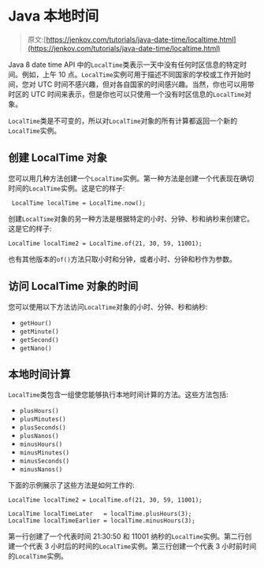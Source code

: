 # Java 本地时间

> 原文:[https://jenkov.com/tutorials/java-date-time/localtime.html](https://jenkov.com/tutorials/java-date-time/localtime.html)

Java 8 date time API 中的`LocalTime`类表示一天中没有任何时区信息的特定时间。例如，上午 10 点。`LocalTime`实例可用于描述不同国家的学校或工作开始时间，您对 UTC 时间不感兴趣，但对各自国家的时间感兴趣。当然，你也可以用带时区的 UTC 时间来表示，但是你也可以只使用一个没有时区信息的`LocalTime`对象。

`LocalTime`类是不可变的，所以对`LocalTime`对象的所有计算都返回一个新的`LocalTime`实例。

## 创建 LocalTime 对象

您可以用几种方法创建一个`LocalTime`实例。第一种方法是创建一个代表现在确切时间的`LocalTime`实例。这是它的样子:

```
 LocalTime localTime = LocalTime.now();

```

创建`LocalTime`对象的另一种方法是根据特定的小时、分钟、秒和纳秒来创建它。这是它的样子:

```
LocalTime localTime2 = LocalTime.of(21, 30, 59, 11001);

```

也有其他版本的`of()`方法只取小时和分钟，或者小时、分钟和秒作为参数。

## 访问 LocalTime 对象的时间

您可以使用以下方法访问`LocalTime`对象的小时、分钟、秒和纳秒:

*   `getHour()`
*   `getMinute()`
*   `getSecond()`
*   `getNano()`

## 本地时间计算

`LocalTime`类包含一组使您能够执行本地时间计算的方法。这些方法包括:

*   `plusHours()`
*   `plusMinutes()`
*   `plusSeconds()`
*   `plusNanos()`
*   `minusHours()`
*   `minusMinutes()`
*   `minusSeconds()`
*   `minusNanos()`

下面的示例展示了这些方法是如何工作的:

```
LocalTime localTime2 = LocalTime.of(21, 30, 59, 11001);

LocalTime localTimeLater   = localTime.plusHours(3);
LocalTime localTimeEarlier = localTime.minusHours(3);

```

第一行创建了一个代表时间 21:30:50 和 11001 纳秒的`LocalTime`实例。第二行创建一个代表 3 小时后的时间的`LocalTime`实例。第三行创建一个代表 3 小时前时间的`LocalTime`实例。